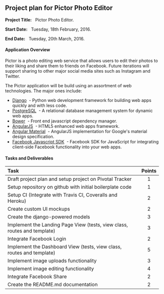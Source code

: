 ## Project plan for Pictor Photo Editor

__Project Title:__ &nbsp;&nbsp;Pictor Photo Editor.

__Start Date:__ &nbsp;&nbsp;Tuesday, 18th February, 2016.

__End Date:__ &nbsp;&nbsp;Tuesday, 20th March, 2016.

#### Application Overview

Pictor is a photo editing web service that allows users to edit their photos to their liking and share them to friends on Facebook. Future iterations will support sharing to other major social media sites such as Instagram and Twitter.

The Pictor application will be build using an assortment of web technologies. The major ones include:
+ [Django](https://www.djangoproject.com/) &nbsp;- Python web development framework for building web apps quickly and with less code.
+ [PostgreSQL](http://www.postgresql.org/) &nbsp;- A relational database management system for dynamic web apps.
+ [Bower](http://bower.io/) &nbsp;- Front end javascript dependency manager.
+ [AngularJS](http://angularjs.org/) &nbsp;- HTML5 enhanced web apps framework.
+ [Angular Material](http://angularjs.org/) &nbsp;- AngularJS implementation for Google's material design specification.
+ [Facebook Javascript SDK](https://developers.facebook.com/docs/javascript) &nbsp;- Facebook SDK for JavaScript for integrating client-side Facebook functionality into your web apps.


#### Tasks and Deliverables

| __Task__ | __Points__ |
| :--------- | :---------: |
| Draft project plan and setup project on Pivotal Tracker| 1 |
| Setup repository on github with initial boilerplate code | 1 |
| Setup CI (Integrate with Travis CI, Coveralls and Heroku) | 2 |
| Create custom UI mockups | 2 |
| Create the django-powered models | 3 |
| Implement the Landing Page View (tests, view class, routes and template) | 3 |
| Integrate Facebook Login | 2 |
| Implement the Dashboard View (tests, view class, routes and template) | 5 |
| Implement image uploads functionality | 3 |
| Implement image editing functionality | 4 |
| Integrate Facebook Share | 2 |
| Create the README.md documentation | 2 |

